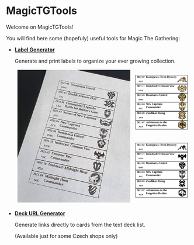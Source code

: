 # MagicTGTools

Welcome on MagicTGTools!

You will find here some (hopefuly) useful tools for Magic The Gathering:

- [**Label Generator**](mtg-labels/)

    Generate and print labels to organize your ever growing collection.
 
    <table>
        <thead>
          <tr>
            <td rowspan="2"><img src="mtg-labels/additional-data/printed-labels2.jpg" alt="Printed labels"></td>
            <td><img src="mtg-labels/static/examples/example2.png" alt="Generated labels 1"></td>
          </tr>
          <tr>
            <td><img src="mtg-labels/static/examples/example1.png" alt="Generated labels 2"></td>
          </tr>
        </thead>
    </table>
    

- [**Deck URL Generator**](deck-url-generator/)

    Generate links directly to cards from the text deck list.

    (Available just for some Czech shops only)
